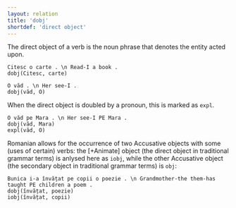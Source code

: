 ```yaml
---
layout: relation
title: 'dobj'
shortdef: 'direct object'
---
```


The direct object of a verb is the noun phrase that denotes the entity acted upon. 

~~~ sdparse
Citesc o carte . \n Read-I a book .
dobj(Citesc, carte)
~~~

~~~ sdparse
O văd . \n Her see-I .
dobj(văd, O)
~~~

When the direct object is doubled by a pronoun, this is marked as `expl`. 

~~~ sdparse
O văd pe Mara . \n Her see-I PE Mara .
dobj(văd, Mara)
expl(văd, O)
~~~

Romanian allows for the occurrence of two Accusative objects with some (uses of certain) verbs: the [+Animate] object (the direct object in traditional grammar terms) is anlysed here as `iobj`, while the other Accusative object (the secondary object in traditional grammar terms) is `obj`:

~~~ sdparse
Bunica i-a învățat pe copii o poezie . \n Grandmother-the them-has taught PE children a poem .
dobj(învățat, poezie)
iobj(învățat, copii)
~~~
<!-- Interlanguage links updated Út zář 29 20:23:40 CEST 2020 -->

